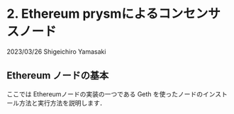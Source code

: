 # 2. Ethereum prysmによるコンセンサスノード

2023/03/26 Shigeichiro Yamasaki

## Ethereum ノードの基本

ここでは Ethereumノードの実装の一つである Geth を使ったノードのインストール方法と実行方法を説明します．
